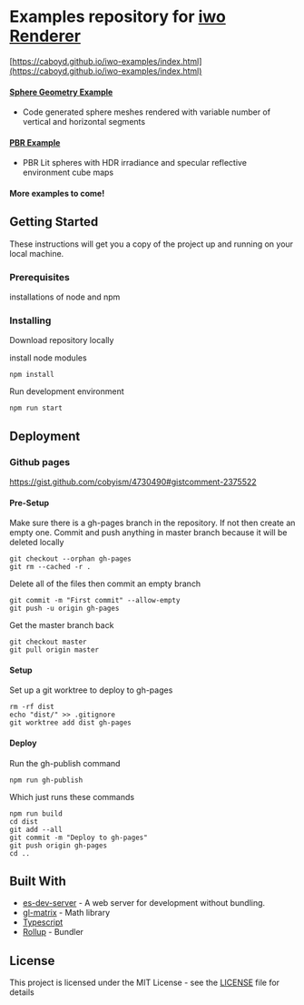 # Examples repository for [iwo Renderer](https://github.com/caboyd/iwo)

[https://caboyd.github.io/iwo-examples/index.html](https://caboyd.github.io/iwo-examples/index.html)

#### [Sphere Geometry Example](https://caboyd.github.io/iwo-examples/examples/sphere_geometry_example.html)
- Code generated sphere meshes rendered with variable number of vertical and horizontal segments  

#### [PBR Example](https://caboyd.github.io/iwo-examples/examples/pbr_example.html)
- PBR Lit spheres with HDR irradiance and specular reflective environment cube maps
   
#### More examples to come!
   
## Getting Started

These instructions will get you a copy of the project up and running on your local machine.

### Prerequisites

installations of node and npm

### Installing

Download repository locally

install node modules
```
npm install
```

Run development environment  
```
npm run start
```

## Deployment

### Github pages
 
https://gist.github.com/cobyism/4730490#gistcomment-2375522

#### Pre-Setup
Make sure there is a gh-pages branch in the repository. If not then create an empty one.
Commit and push anything in master branch because it will be deleted locally

```
git checkout --orphan gh-pages
git rm --cached -r .
```
Delete all of the files then commit an empty branch
```
git commit -m "First commit" --allow-empty
git push -u origin gh-pages
```
Get the master branch back
```
git checkout master
git pull origin master
```

#### Setup

Set up a git worktree to deploy to gh-pages

```
rm -rf dist
echo "dist/" >> .gitignore
git worktree add dist gh-pages
```

#### Deploy

Run the gh-publish command

```
npm run gh-publish
```

Which just runs these commands

```
npm run build
cd dist
git add --all
git commit -m "Deploy to gh-pages"
git push origin gh-pages
cd ..
```

## Built With
* [es-dev-server](https://open-wc.org/developing/es-dev-server.html) - A web server for development without bundling.
* [gl-matrix](http://glmatrix.net/) - Math library
* [Typescript](https://www.typescriptlang.org/)
* [Rollup](https://rollupjs.org) - Bundler

## License

This project is licensed under the MIT License - see the [LICENSE](LICENSE) file for details
